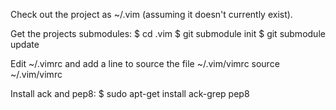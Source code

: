 Check out the project as ~/.vim (assuming it doesn't currently exist).

Get the projects submodules:
    $ cd .vim
    $ git submodule init
    $ git submodule update

Edit ~/.vimrc and add a line to source the file ~/.vim/vimrc
    source ~/.vim/vimrc

Install ack and pep8:
    $ sudo apt-get install ack-grep pep8
